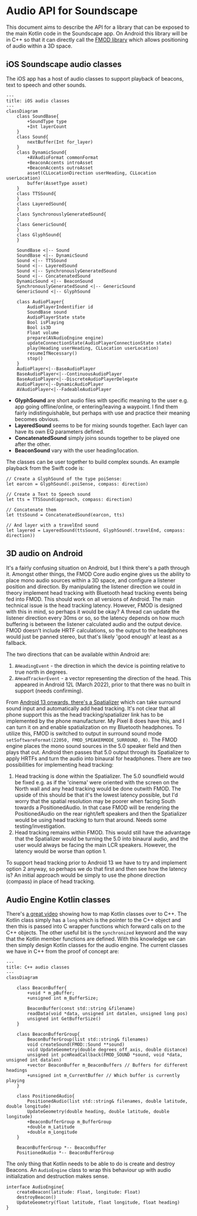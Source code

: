 # Audio API for Soundscape
This document aims to describe the API for a library that can be exposed to the main Kotlin code in the Soundscape app. On Android this library will be in C++ so that it can directly call the [FMOD library](https://www.fmod.com/core) which allows positioning of audio within a 3D space.

## iOS Soundscape audio classes
The iOS app has a host of audio classes to support playback of beacons, text to speech and other sounds.

```mermaid
---
title: iOS audio classes
---
classDiagram
    class SoundBase{
        +SoundType type
        +Int layerCount
    }
    class Sound{
        nextBuffer(Int for_layer)
    }
    class DynamicSound{
        +AVAudioFormat commonFormat
        +BeaconAccents introAsset
        +BeaconAccents outroAsset
        asset(CLLocationDirection userHeading, CLLocation userLocation)
        buffer(AssetType asset)
    }
    class TTSSound{
    }
    class LayeredSound{
    }
    class SynchronouslyGeneratedSound{
    }
    class GenericSound{
    }
    class GlyphSound{
    }

    SoundBase <|-- Sound
    SoundBase <|-- DynamicSound
    Sound <|-- TTSSound
    Sound <|-- LayeredSound
    Sound <|-- SynchronouslyGeneratedSound
    Sound <|-- ConcatenatedSound
    DynamicSound <|-- BeaconSound
    SynchronouslyGeneratedSound <|-- GenericSound
    GenericSound <|-- GlyphSound

    class AudioPlayer{
        AudioPlayerIndentifier id
        SoundBase sound
        AudioPlayerState state
        Bool isPlaying
        Bool is3D 
        Float volume
        prepare(AVAudioEngine engine)
        updateConnectionState(AudioPlayerConnectionState state)
        play(Heading userHeading, CLLocation userLocation)
        resumeIfNecessary()
        stop()
    }
    AudioPlayer<|--BaseAudioPlayer
    BaseAudioPlayer<|--ContinuousAudioPlayer
    BaseAudioPlayer<|--DiscreteAudioPlayerDelegate
    AudioPlayer<|--DynamicAudioPlayer
    AVAudioPlayer<|--FadeableAudioPlayer

```

* **GlyphSound** are short audio files with specific meaning to the user e.g. app going offline/online, or entering/leaving a waypoint. I find them fairly indistinguishable, but perhaps with use and practice their meaning becomes obvious.
* **LayeredSound** seems to be for mixing sounds together. Each layer can have its own EQ parameters defined. 
* **ConcatenatedSound** simply joins sounds together to be played one after the other.
* **BeaconSound** vary with the user heading/location.

The classes can be user together to build complex sounds. An example playback from the Swift code is:


```
// Create a GlyphSound of the type poiSense:
let earcon = GlyphSound(.poiSense, compass: direction)

// Create a Text to Speech sound
let tts = TTSSound(approach, compass: direction)
            
// Concatenate them
let ttsSound = ConcatenatedSound(earcon, tts)

// And layer with a travelEnd sound
let layered = LayeredSound(ttsSound, GlyphSound(.travelEnd, compass: direction))
```

## 3D audio on Android
It's a fairly confusing situation on Android, but I think there's a path through it. Amongst other things, the FMOD Core audio engine gives us the ability to place mono audio sources within a 3D space, and configure a listener position and direction. By manipulating the listener direction we could in theory implement head tracking with Bluetooth head tracking events being fed into FMOD. This should work on all versions of Android. The main technical issue is the head tracking latency. However, FMOD is designed with this in mind, so perhaps it would be okay? A thread can update the listener direction every 30ms or so, so the latency depends on how much buffering is between the listener calculated audio and the output device. FMOD doesn't include HRTF calculations, so the output to the headphones would just be panned stereo, but that's likely 'good enough' at least as a fallback.

The two directions that can be available within Android are:

1. ```AHeadingEvent``` - the direction in which the device is pointing relative to true north in degrees.
2. ```AHeadTrackerEvent``` - a vector representing the direction of the head. This appeared in Android 12L (March 2022), prior to that there was no built in support (needs confirming).

From [Android 13 onwards, there's a Spatializer](https://source.android.com/docs/core/audio/spatial) which can take surround sound input and automatically add head tracking. It's not clear that all phone support this as the head tracking/spatializer link has to be implemented by the phone manufacturer. My Pixel 8 does have this, and I can turn it on and enable spatialization on my Bluetooth headphones. To utilize this, FMOD is switched to output in surround sound mode ```setSoftwareFormat(22050, FMOD_SPEAKERMODE_SURROUND, 0)```. The FMOD engine places the mono sound sources in the 5.0 speaker field and then plays that out. Android then passes that 5.0 output through its Spatializer to apply HRTFs and turn the audio into binaural for headphones. There are two possibilities for implementing head tracking:

1. Head tracking is done within the Spatializer. The 5.0 soundfield would be fixed e.g. as if the 'cinema' were oriented with the screen on the North wall and any head tracking would be done outwith FMOD. The upside of this should be that it's the lowest latency possible, but I'd worry that the spatial resolution may be poorer when facing South towards a PositionedAudio. In that case FMOD will be rendering the PositionedAudio on the rear right/left speakers and then the Spatializer would be using head tracking to turn that around. Needs some testing/investigation.
2. Head tracking remains within FMOD. This would still have the advantage that the Spatializer would be turning the 5.0 into binaural audio, and the user would always be facing the main LCR speakers. However, the latency would be worse than option 1. 

To support head tracking prior to Android 13 we have to try and implement option 2 anyway, so perhaps we do that first and then see how the latency is? An initial approach would be simply to use the phone direction (compass) in place of head tracking.


## Audio Engine Kotlin classes

There's [a great video](https://www.youtube.com/watch?v=Zwmhp7W6K6E) showing how to map Kotlin classes over to C++. The Kotlin class simply has a `long` which is the pointer to the C++ object and then this is passed into C wrapper functions which forward calls on to the C++ objects. The other useful bit is the `synchronized` keyword and the way that the Kotlin member functions are defined. With this knowledge we can then simply design Kotlin classes for the audio engine. The current classes we have in C++ from the proof of concept are:

```mermaid
---
title: C++ audio classes
---
classDiagram

    class BeaconBuffer{
        +void * m_pBuffer;
        +unsigned int m_BufferSize;

        BeaconBuffer(const std::string &filename)
        readData(void *data, unsigned int datalen, unsigned long pos)
        unsigned int GetBufferSize()    
    }
    
    class BeaconBufferGroup{
        BeaconBufferGroup(list std::string& filenames)
        void createSound(FMOD::Sound **sound)
        void UpdateGeometry(double degrees_off_axis, double distance)
        unsigned int pcmReadCallback(FMOD_SOUND *sound, void *data, unsigned int datalen)
        +vector BeaconBuffer m_BeaconBuffers // Buffers for different headings
        +unsigned int m_CurrentBuffer // Which buffer is currently playing
    }

    class PositionedAudio{
        PositionedAudio(list std::string& filenames, double latitude, double longitude)
        UpdateGeometry(double heading, double latitude, double longitude)
        +BeaconBufferGroup m_BufferGroup
        +double m_Latitude
        +double m_Longitude
    }
    
    BeaconBufferGroup *-- BeaconBuffer
    PositionedAudio *-- BeaconBufferGroup
```

The only thing that Kotlin needs to be able to do is create and destroy Beacons. An `AudioEngine` class to wrap this behaviour up with audio initialization and destruction makes sense.

```
interface AudioEngine{
    createBeacon(latitude: Float, longitude: Float)
    destroyBeacon()
    UpdateGeometry(float latitude, float longitude, float heading)
}
```
